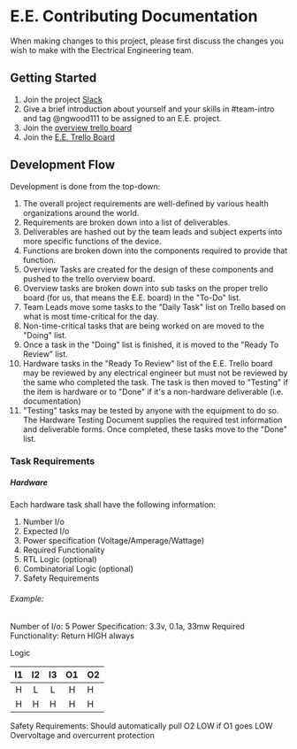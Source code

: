 # E.E. Contributing Documentation
When making changes to this project, please first discuss the changes you wish to make with the Electrical Engineering team.

## Getting Started 
1. Join the project [Slack](https://join.slack.com/t/open-ventilator/shared_invite/zt-cwh6py1x-C5tO4JewMUf2tRN7rwWB~g)
2. Give a brief introduction about yourself and your skills in #team-intro and tag @ngwood111 to be assigned to an E.E. project.
3. Join the [overview trello board]([https://trello.com/invite/b/UvdAbU5e/c90c6832751c6f0f11998d9e4aaf2b82/open-ventilator-overview](https://www.google.com/url?q=https://trello.com/invite/b/UvdAbU5e/c90c6832751c6f0f11998d9e4aaf2b82/open-ventilator-overview&sa=D&ust=1585301410492000))
4. Join the [E.E. Trello Board](https://trello.com/invite/b/t4NB2nZH/8bf6c98b54eaf4d6695b78ec4252313c/electronics-engineering)

## Development Flow

Development is done from the top-down:

1. The overall project requirements are well-defined by various health organizations around the world.
2. Requirements are broken down into a list of deliverables.
3. Deliverables are hashed out by the team leads and subject experts into more specific functions of the device.
4. Functions are broken down into the components required to provide that function.
5. Overview Tasks are created for the design of these components and pushed to the trello overview board.
6. Overview tasks are broken down into sub tasks on the proper trello board (for us, that means the E.E. board) in the "To-Do" list.
7. Team Leads move some tasks to the "Daily Task" list on Trello based on what is most time-critical for the day.
8. Non-time-critical tasks that are being worked on are moved to the "Doing" list.
9. Once a task in the "Doing" list is finished, it is moved to the "Ready To Review" list.
10. Hardware tasks in the "Ready To Review" list of the E.E. Trello board may be reviewed by any electrical engineer but must not be reviewed by the same who completed the task. The task is then moved to "Testing" if the item is hardware or to "Done" if it's a non-hardware deliverable (i.e. documentation)
11. "Testing" tasks may be tested by anyone with the equipment to do so. The Hardware Testing Document supplies the required test information and deliverable forms. Once completed, these tasks move to the "Done" list.



### Task Requirements

##### Hardware

Each hardware task shall have the following information:

1. Number I/o
2. Expected I/o
3. Power specification (Voltage/Amperage/Wattage)
4. Required Functionality
5. RTL Logic (optional)
6. Combinatorial Logic (optional)
7. Safety Requirements

###### Example:

Number of I/o:	5
Power Specification: 3.3v, 0.1a, 33mw
Required Functionality: Return HIGH always

Logic

|  I1  |  I2  |  I3  |  O1  | O2   |
| :--: | :--: | :--: | :--: | ---- |
|  H   |  L   |  L   |  H   | H    |
|  H   |  H   |  H   |  H   | H    |

Safety Requirements:
Should automatically pull O2 LOW if O1 goes LOW
Overvoltage and overcurrent protection